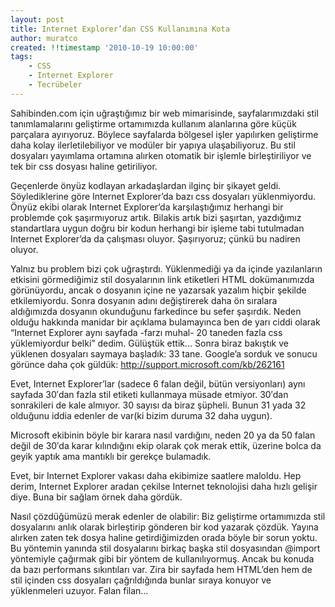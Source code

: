 ```yaml
---
layout: post
title: Internet Explorer’dan CSS Kullanımına Kota 
author: muratco
created: !!timestamp '2010-10-19 10:00:00'
tags:
    - CSS
    - Internet Explorer
	- Tecrübeler
---
```


Sahibinden.com için uğraştığımız bir web mimarisinde, sayfalarımızdaki stil tanımlamalarını geliştirme ortamımızda kullanım alanlarına göre küçük parçalara ayırıyoruz. Böylece sayfalarda bölgesel işler yapılırken geliştirme daha kolay ilerletilebiliyor ve modüler bir yapıya ulaşabiliyoruz. Bu stil dosyaları yayımlama ortamına alırken otomatik bir işlemle birleştiriliyor ve tek bir css dosyası haline getiriliyor.

<!--more-->

Geçenlerde önyüz kodlayan arkadaşlardan ilginç bir şikayet geldi. Söylediklerine göre Internet Explorer’da bazı css dosyaları yüklenmiyordu. Önyüz ekibi olarak Internet Explorer’da karşılaştığımız herhangi bir problemde çok şaşırmıyoruz artık. Bilakis artık bizi şaşırtan, yazdığımız standartlara uygun doğru bir kodun herhangi bir işleme tabi tutulmadan Internet Explorer’da da çalışması oluyor. Şaşırıyoruz; çünkü bu nadiren oluyor.

Yalnız bu problem bizi çok uğraştırdı. Yüklenmediği ya da içinde yazılanların etkisini görmediğimiz stil dosyalarının link etiketleri HTML dokümanımızda görünüyordu, ancak o dosyanın içine ne yazarsak yazalım hiçbir şekilde etkilemiyordu. Sonra dosyanın adını değiştirerek daha ön sıralara aldığımızda dosyanın okunduğunu farkedince bu sefer şaşırdık. Neden olduğu hakkında manidar bir açıklama bulamayınca ben de yarı ciddi olarak “Internet Explorer aynı sayfada -farzı muhal- 20 taneden fazla css yüklemiyordur belki” dedim. Gülüştük ettik… Sonra biraz bakıştık ve yüklenen dosyaları saymaya başladık: 33 tane. Google’a sorduk ve sonucu görünce daha çok güldük: http://support.microsoft.com/kb/262161

Evet, Internet Explorer’lar (sadece 6 falan değil, bütün versiyonları) aynı sayfada 30′dan fazla stil etiketi kullanmaya müsade etmiyor. 30′dan sonrakileri de kale almıyor. 30 sayısı da biraz şüpheli. Bunun 31 yada 32 olduğunu iddia edenler de var(ki bizim duruma 32 daha uygun).

Microsoft ekibinin böyle bir karara nasıl vardığını, neden 20 ya da 50 falan değil de 30′da karar kılındığını ekip olarak çok merak ettik, üzerine bolca da geyik yaptık ama mantıklı bir gerekçe bulamadık.

Evet, bir Internet Explorer vakası daha ekibimize saatlere maloldu. Hep derim, Internet Explorer aradan çekilse Internet teknolojisi daha hızlı gelişir diye. Buna bir sağlam örnek daha gördük.

Nasıl çözdüğümüzü merak edenler de olabilir: Biz geliştirme ortamımızda stil dosyalarını anlık olarak birleştirip gönderen bir kod yazarak çözdük. Yayına alırken zaten tek dosya haline getirdiğimizden orada böyle bir sorun yoktu. Bu yöntemin yanında stil dosyalarını birkaç başka stil dosyasından @import yöntemiyle çağırmak gibi bir yöntem de kullanılıyormuş. Ancak bu konuda da bazı performans sıkıntıları var. Zira bir sayfada hem HTML’den hem de stil içinden css dosyaları çağrıldığında bunlar sıraya konuyor ve yüklenmeleri uzuyor. Falan filan…